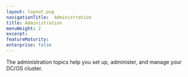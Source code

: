 ```yaml
---
layout: layout.pug
navigationTitle:  Administration
title: Administration
menuWeight: 2
excerpt:
featureMaturity:
enterprise: false
---
```


<!-- This source repo for this topic is https://github.com/dcos/dcos-docs -->


The administration topics help you set up, administer, and manage your DC/OS cluster. 
